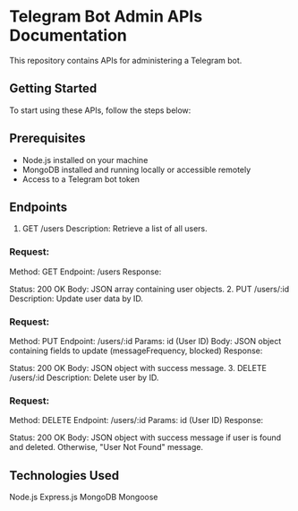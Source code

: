 # Telegram Bot Admin APIs Documentation

This repository contains APIs for administering a Telegram bot.

## Getting Started

To start using these APIs, follow the steps below:

## Prerequisites

- Node.js installed on your machine
- MongoDB installed and running locally or accessible remotely
- Access to a Telegram bot token

## Endpoints
1. GET /users
Description: Retrieve a list of all users.

### Request:

Method: GET
Endpoint: /users
Response:

Status: 200 OK
Body: JSON array containing user objects.
2. PUT /users/:id
Description: Update user data by ID.

### Request:

Method: PUT
Endpoint: /users/:id
Params: id (User ID)
Body: JSON object containing fields to update (messageFrequency, blocked)
Response:

Status: 200 OK
Body: JSON object with success message.
3. DELETE /users/:id
Description: Delete user by ID.

### Request:

Method: DELETE
Endpoint: /users/:id
Params: id (User ID)
Response:

Status: 200 OK
Body: JSON object with success message if user is found and deleted. Otherwise, "User Not Found" message.

## Technologies Used
Node.js
Express.js
MongoDB
Mongoose
